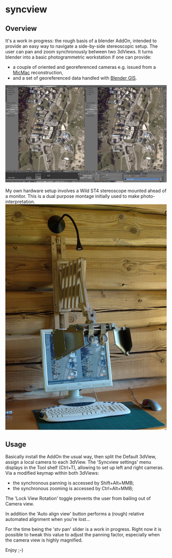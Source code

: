 # syncview
## Overview
It's a work in progress: the rough basis of a blender AddOn, intended to provide an easy way to navigate a side-by-side stereoscopic setup.
The user can pan and zoom synchronously between two 3dViews. It turns blender into a basic photogrammetric workstation if one can provide:
- a couple of oriented and georeferenced cameras e.g. issued from a [MicMac](https://github.com/micmacIGN/micmac) reconstruction,
- and a set of georeferenced data handled with [Blender GIS](https://github.com/domlysz/BlenderGIS).

![](https://github.com/xyleme/syncview/blob/master/capture.jpg)

My own hardware setup involves a Wild ST4 stereoscope mounted ahead of a monitor. This is a dual purpose montage initially used to make photo-interpretation.
![](https://github.com/xyleme/syncview/blob/master/syncview_st4_l.jpg)


## Usage
Basically install the AddOn the usual way, then split the Default 3dView, assign a local camera to each 3dView. The 'Syncview settings' menu displays in the Tool shelf (Ctrl+T), allowing to set up left and right cameras. Via a modified keymap within both 3dViews:
- the synchronous panning is accessed by Shift+Alt+MMB;
- the synchronous zooming is accessed by Ctrl+Alt+MMB;

The 'Lock View Rotation' toggle prevents the user from bailing out of Camera view.

In addition the 'Auto align view' button performs a (rough) relative automated alignment when you're lost...

For the time being the 'stv pan' slider is a work in progress. Right now it is possible to tweak this value to adjust the panning factor, especially when the camera view is highly magnified.

Enjoy ;-)
